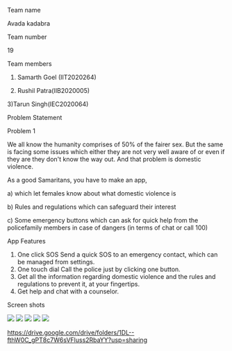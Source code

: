 Team name

Avada kadabra

Team number

19

Team members

1) Samarth Goel (IIT2020264)

2) Rushil Patra(IIB2020005)

3)Tarun Singh(IEC2020064)

Problem Statement

Problem 1

We all know the humanity comprises of 50% of the fairer sex. But the same is facing some issues which either they are not very well aware of or even if they are they don&#39;t know the way out. And that problem is domestic violence.

As a good Samaritans, you have to make an app,

a) which let females know about what domestic violence is

b) Rules and regulations which can safeguard their interest

c) Some emergency buttons which can ask for quick help from the policefamily members in case of dangers (in terms of chat or call 100)

App Features

1. One click SOS Send a quick SOS to an emergency contact, which can be managed from settings.
2. One touch dial Call the police just by clicking one button.
3. Get all the information regarding domestic violence and the rules and regulations to prevent it, at your fingertips.
4. Get help and chat with a counselor.

Screen shots

![](RackMultipart20210408-4-1it2egn_html_7d64a9b32db096c1.jpg) ![](RackMultipart20210408-4-1it2egn_html_ab7b7b7834c2ed3e.jpg) ![](RackMultipart20210408-4-1it2egn_html_a7911e003d58fc93.jpg) ![](RackMultipart20210408-4-1it2egn_html_a3d598777d3c8759.jpg) ![](RackMultipart20210408-4-1it2egn_html_b3d38e4dde6bb97f.jpg)

https://drive.google.com/drive/folders/1DL--fthW0C_gPT8c7W6sVFluss2RbaYY?usp=sharing